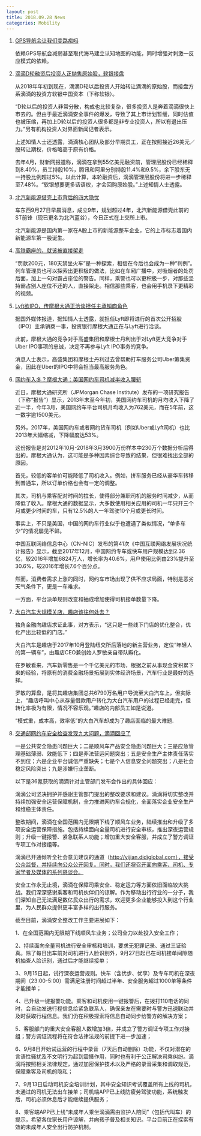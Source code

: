 ```yaml
---
layout: post
title: 2018.09.28 News
categories: Mobility
---
```


1. [GPS导航会让我们变路痴吗](https://www.huxiu.com/article/264586.html)

    依赖GPS导航会减弱甚至取代海马建立认知地图的功能，同时增强对刺激—反应模式的依赖。

2. [滴滴D轮融资后投资人正抛售原始股，软银接盘](https://www.huxiu.com/article/264673.html)

    从2018年年初到现在，滴滴D轮以后投资人开始转让滴滴的原始股，而接盘方系滴滴的投资方软银中国资本（下称软银）。

    “D轮以后的投资人非常分散，构成也比较复杂，很多投资人是奔着滴滴很快上市去的。但由于最近滴滴安全事件的爆发，导致了其上市计划暂缓，同时估值也被压缩，再加上D轮以后的投资人很多都是非专业投资人，所以有退出压力。”另有机构投资人对界面新闻记者表示。

    上述知情人士还透露，滴滴核心团队及部分早期员工，正在按照接近26美元／股转让期权，价格略高于原有价格。

    去年4月，财新网报道称，滴滴在拿到55亿美元融资前，管理层股份已经稀释到8.40%，员工持股10%，腾讯和阿里分别持股11.4%和9.5%，余下股东无一持股比例超过5%。以此计算，本轮融资后，滴滴管理层股份将进一步稀释至7.48%。“软银想要更多话语权，才会回购原始股。”上述知情人士透露。

3. [北汽新能源借壳上市背后的四大隐忧](https://www.huxiu.com/article/264639.html)

    车东西9月27日早晨消息，成立9年，规划超过4年，北汽新能源借壳此前的ST前锋（现已更名为北汽蓝谷），今日正式在上交所上市。

    北汽新能源是国内第一家在A股上市的新能源整车企业，它的上市标志着国内新能源车第一股诞生。

4. [高铁霸座的，就该被直接架走](https://www.huxiu.com/article/264718.html)

    “罚款200元，180天禁坐火车”是一种探索，相信在今后也会成为一种“判例”。列车管理员也可以探索出更积极的做法，比如在车厢广播中，对吸烟者的处罚后面，加上一句对霸占座位的警告。同样，乘警也可以更积极一步，对那些坚持霸占别人座位不还的人，直接架走。相信那些乘客，也会用手机录下更精彩的视频。

5. [Lyft欲IPO，传摩根大通正洽谈担任主承销商角色](https://36kr.com/p/5155060.html)

    据国外媒体报道，据知情人士透露，就担任Lyft即将进行的首次公开招股（IPO）主承销商一事，投资银行摩根大通正在与Lyft进行洽谈。

    此前，摩根大通的竞争对手高盛集团和摩根士丹利出于对Lyft更大竞争对手Uber IPO事项的忠诚，决定不再参与Lyft IPO事务的竞争。

    消息人士表示，高盛集团和摩根士丹利过去曾帮助打车服务公司Uber筹集资金，因此在Uber的IPO中将会担当最高服务角色。

6. [网约车入冬？摩根大通：美国网约车司机减半收入腰斩](https://36kr.com/p/5155123.html)

    近日，摩根大通研究所（JPMorgan Chase Institute）发布的一项研究报告（下称“报告”）显示，2013年末至今年初，美国网约车司机的月均收入下降了近一半，今年3月，美国网约车平台司机月均收入为762美元，而在5年前，这一数字逾1500美元。

    另外，2017年，美国网约车或者网约货车司机（例如Uber或Lyft司机）也比2013年大幅缩减，下降幅度达53%。

    这份报告是对2012年10月-2018年3月3900万份样本中230万个数据分析后得出的。摩根大通认为，这可能是多种因素综合导致的结果，但很难找出全部的原因。

    首先，较低的客单价可能降低了司机收入。例如，拼车服务已经从豪华车转移到普通车，所以订单价格也会有一定的调整。

    其次，司机与乘客配对时间的拉长，使得部分兼职司机的服务时间减少，从而降低了收入。摩根大通的数据显示，大多数使用相关应用的司机一年只开三个月或更少时间的车，只有12.5%的人一年驾驶10个月或更长时间。

    事实上，不只是美国，中国的网约车行业似乎也遭遇了类似情况，“单多车少”的情况屡见不鲜。

    中国互联网络信息中心（CN-NIC）发布的第41次《中国互联网络发展状况统计报告》显示，截至2017年12月，中国网约专车或快车用户规模达到2.36亿，较2016年增加6824万人，增长率为40.6%，用户使用比例由23%提升至30.6%，较2016年增长7.6个百分点。

    然而，消费者需求上涨的同时，网约车市场出现了供不应求局面，特别是恶劣天气条件下，更是一车难求。

    一方面，平台派单规则改变和抽成增加使得司机接单数量下降。

7. [大白汽车大规模关店，趣店该往何处去？](https://36kr.com/p/5155131.html)

    独角金融向趣店求证此事，对方表示，“这只是一些线下门店的优化整合，优化产出比较低的门店。”

    大白汽车是趣店于2017年10月登陆纽交所后落地的新主营业务，定位“年轻人的第一辆车”，由趣店CEO兼创始人罗敏亲自带队孵化。

    在罗敏看来，汽车新零售是一个千亿美元的市场，根据之前从事现金贷积累下来的经验，将原有的消费金融场景拓展到实体经济场景，汽车行业是最好的选择。

    罗敏的算盘，是将其趣店集团总共6790万名用户导流至大白汽车上，但实际上，“趣店呼叫中心从存量借款用户转化为大白汽车用户的过程已经走完，但转化率极为有限，情况不容乐观。”趣店的内部员工如是说道。

    “模式重，成本高，效率低”的大白汽车却成为了趣店面临的最大难题.

8. [交通部网约车安全检查发现九大问题，滴滴回应了](https://36kr.com/p/5155212.html)

    一是公共安全隐患问题巨大；二是顺风车产品安全隐患问题巨大；三是应急管理基础薄弱、效能低下；四是非法营运问题突出；五是安全生产主体责任落实不到位；六是企业平台诚信严重缺失；七是个人信息安全问题突出；八是社会稳定风险突出；九是涉嫌行业垄断。

    以下是36氪获取的滴滴针对主管部门发布会作出的具体回应：
    
    滴滴公司坚决拥护并感谢主管部门提出的整改要求和建议。滴滴将切实整改并持续加强安全运营保障机制，全力推进网约车合规化，全面落实企业安全生产和维稳主体责任。

    整改期间，滴滴在全国范围内无限期下线了顺风车业务，陆续推出和升级了多项安全运营保障措施。包括持续面向全量司机进行安全审核，推出深夜运营规则；升级一键报警、紧急联系人功能；增加重大安全客服，并成立了警方调证专项工作对接组等。

    滴滴已开通倾听全社会意见建议的通道（http://yijian.didiglobal.com），接受公众监督，并持续向公众公开回复。同时，我们还将召开面向乘客、司机、专家学者及媒体的系列恳谈会。

    安全工作永无止境，滴滴在保障司乘安全、稳定运力等方面依旧面临较大挑战。我们深深感谢乘客和司机伙伴们的谅解。作为移动出行行业的一分子，我们深知自己无法满足数亿民众出行的需求，欢迎更多企业能够投入到这个行业里，为人民群众提供更丰富多样的出行服务。

    截至目前，滴滴安全整改工作主要进展如下：

    1、在全国范围内无限期下线顺风车业务；公司全力以赴投入安全工作；

    2、持续面向全量司机进行安全审核和培训，要求无犯罪记录、通过三证验真。除了每日出车前对司机进行人脸识别外，9月27日起已在司机接单间隙随机抽查人脸识别，通过后才能继续接单；

    3、9月15日起，试行深夜运营规则。快车（含优步、优享）及专车司机在深夜期间（23:00-5:00）需满足注册时间超过半年、安全服务超过1000单等条件才能接单；

    4、已升级一键报警功能。乘客和司机使用一键报警后，在拨打110电话的同时，会自动发送行程信息给紧急联系人，确保亲友在需要时与警方迅速联动并及时获取行程信息。我们仍在积极探索将信息自动同步给警方的解决方案；

    5、客服部门的重大安全客服人数增加3倍，并成立了警方调证专项工作对接组；警方调证流程将在符合法律法规的前提下进一步加速；

    6、9月8日开始试运营的行程中录音（7天后自动删除）功能，不仅对潜在的言语性骚扰及不文明行为起到震慑作用，同时也有利于公正解决司乘纠纷。滴滴将按照相关法律规定，通过加密保护技术以及严格的录音采集和调取规范，保障乘客及司机的隐私；

    7、9月13日启动司机安全培训计划，其中安全知识考试覆盖所有上线的司机，未通过的司机无法出车接单；司机端APP已上线防疲劳驾驶功能，系统触发后，司机必须休息后才能继续提供服务；

    8、乘客端APP已上线“未成年人乘坐滴滴需由监护人陪同”（包括代叫车）的提示，希望各位家长用户谅解，并向孩子普及相关知识。平台目前正在探索有效的未成年人安全出行防护机制。